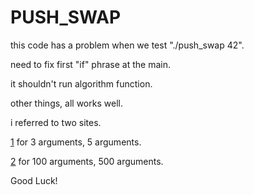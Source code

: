 <h1>PUSH_SWAP</h1>

this code has a problem when we test "./push_swap 42".

need to fix first "if" phrase at the main.

it shouldn't run algorithm function.

other things, all works well.

i referred to two sites.

[1](https://www.notion.so/Push_swap-c8027851b4594de0927216ac2ede1aaa) for 3 arguments, 5 arguments.

[2](https://www.notion.so/push_swap-c15e62229b9541d78fadec4d6aae8b50) for 100 arguments, 500 arguments.

Good Luck!
